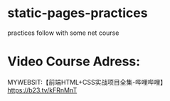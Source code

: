# static-pages-practices
practices follow with some net course</br>
# Video Course Adress:
MYWEBSIT:【前端HTML+CSS实战项目全集-哔哩哔哩】 https://b23.tv/kFRnMnT
